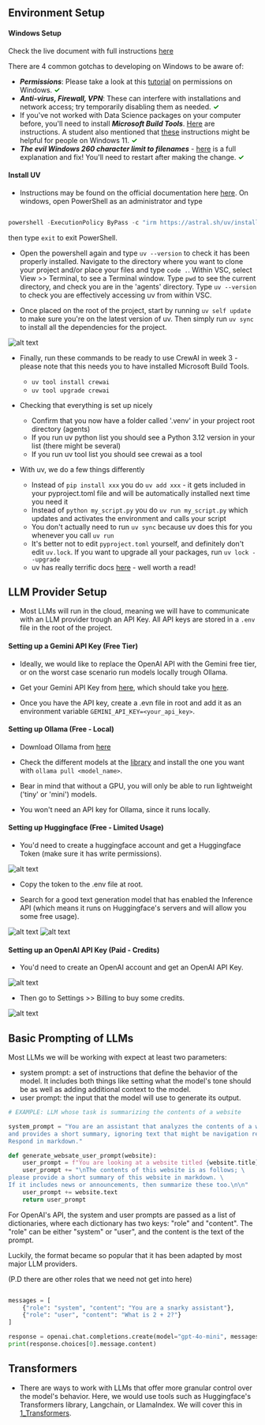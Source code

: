 ## Environment Setup

#### Windows Setup

Check the live document with full instructions [here](https://github.com/ed-donner/agents/blob/main/setup/SETUP-PC.md)


There are 4 common gotchas to developing on Windows to be aware of:

- ***Permissions***:  Please take a look at this [tutorial](https://chatgpt.com/share/67b0ae58-d1a8-8012-82ca-74762b0408b0) on permissions on Windows. **<font color='green'><span>&#10003;</span></font>**
- ***Anti-virus, Firewall, VPN***: These can interfere with installations and network access; try temporarily disabling them as needed. **<font color='green'><span>&#10003;</span></font>**
- If you've not worked with Data Science packages on your computer before, you'll need to install ***Microsoft Build Tools***. [Here](https://chatgpt.com/share/67b0b762-327c-8012-b809-b4ec3b9e7be0) are instructions. A student also mentioned that [these](https://github.com/bycloudai/InstallVSBuildToolsWindows) instructions might be helpful for people on Windows 11. **<font color='green'><span>&#10003;</span></font>**
- ***The evil Windows 260 character limit to filenames*** - [here](https://chatgpt.com/share/67b0afb9-1b60-8012-a9f7-f968a5a910c7) is a full explanation and fix! You'll need to restart after making the change. **<font color='green'><span>&#10003;</span></font>**



#### Install UV  

- Instructions may be found on the official documentation here [here](https://docs.astral.sh/uv/getting-started/installation/). On windows, open PowerShell as an administrator and type

```powershell

powershell -ExecutionPolicy ByPass -c "irm https://astral.sh/uv/install.ps1 | iex"

```

then type `exit` to exit PowerShell.

- Open the powershell again and type `uv --version` to check it has been properly installed. Navigate to the directory where you want to clone your project and/or place your files and type `code .`. Within VSC, select View >> Terminal, to see a Terminal window. Type `pwd` to see the current directory, and check you are in the 'agents' directory. Type `uv --version` to check you are effectively accessing uv from within VSC. 

- Once placed on the root of the project, start by running `uv self update` to make sure you're on the latest version of uv. Then simply run `uv sync` to install all the dependencies for the project.   

![alt text](image.png)

- Finally, run these commands to be ready to use CrewAI in week 3 - please note that this needs you to have installed Microsoft Build Tools.
  - `uv tool install crewai`
  - `uv tool upgrade crewai` 

- Checking that everything is set up nicely
  - Confirm that you now have a folder called '.venv' in your project root directory (agents)
  - If you run uv python list you should see a Python 3.12 version in your list (there might be several)
  - If you run uv tool list you should see crewai as a tool

- With uv, we do a few things differently
  - Instead of `pip install xxx` you do `uv add xxx` - it gets included in your pyproject.toml file and will be automatically installed next time you need it
  - Instead of `python my_script.py` you do `uv run my_script.py` which updates and activates the environment and calls your script
  - You don't actually need to run `uv sync` because uv does this for you whenever you call `uv run`
  - It's better not to edit `pyproject.toml` yourself, and definitely don't edit `uv.lock`. If you want to upgrade all your packages, run `uv lock --upgrade`
  - uv has really terrific docs [here](https://docs.astral.sh/uv/) - well worth a read!

## LLM Provider Setup

- Most LLMs will run in the cloud, meaning we will have to communicate with an LLM provider trough an API Key. All API keys are stored in a `.env` file in the root of the project. 

#### Setting up a Gemini API Key (Free Tier)

- Ideally, we would like to replace the OpenAI API with the Gemini free tier, or on the worst case scenario run models locally trough Ollama.  

- Get your Gemini API Key from [here](https://ai.google.dev/gemini-api/docs), which should take you [here](https://aistudio.google.com/u/1/apikey).

- Once you have the API key, create a .evn file in root and add it as an environment variable `GEMINI_API_KEY=<your_api_key>`.

#### Setting up Ollama (Free - Local)

- Download Ollama from [here](https://ollama.com/download/windows)

- Check the different models at the [library](https://ollama.com/library) and install the one you want with `ollama pull <model_name>`.

- Bear in mind that without a GPU, you will only be able to run lightweight ('tiny' or 'mini') models.

- You won't need an API key for Ollama, since it runs locally.

#### Setting up Huggingface (Free - Limited Usage)

- You'd need to create a huggingface account and get a Huggingface Token (make sure it has write permissions). 

![alt text](image-9.png)

- Copy the token to the .env file at root.

- Search for a good text generation model that has enabled the Inference API (which means it runs on Huggingface's servers and will allow you some free usage).

![alt text](image-11.png)
![alt text](image-12.png)



#### Setting up an OpenAI API Key (Paid - Credits)

- You'd need to create an OpenAI account and get an OpenAI API Key. 

![alt text](image-21.png)

- Then go to Settings >> Billing to buy some credits.

![alt text](image-22.png)



## Basic Prompting of LLMs

Most LLMs we will be working with expect at least two parameters: 
- system prompt: a set of instructions that define the behavior of the model. It includes both things like setting what the model's tone should be as well as adding additional context to the model.
- user prompt: the input that the model will use to generate its output.

```python 
# EXAMPLE: LLM whose task is summarizing the contents of a website

system_prompt = "You are an assistant that analyzes the contents of a website \
and provides a short summary, ignoring text that might be navigation related. \
Respond in markdown."

def generate_websate_user_prompt(website):
    user_prompt = f"You are looking at a website titled {website.title}"
    user_prompt += "\nThe contents of this website is as follows; \
please provide a short summary of this website in markdown. \
If it includes news or announcements, then summarize these too.\n\n"
    user_prompt += website.text
    return user_prompt

```

For OpenAI's API, the system and user prompts are passed as a list of dictionaries, where each dictionary has two keys: "role" and "content". The "role" can be either "system" or "user", and the content is the text of the prompt.

Luckily, the format became so popular that it has been adapted by most major LLM providers. 

(P.D there are other roles that we need not get into here)

```py

messages = [
    {"role": "system", "content": "You are a snarky assistant"},
    {"role": "user", "content": "What is 2 + 2?"}
]

response = openai.chat.completions.create(model="gpt-4o-mini", messages=messages)
print(response.choices[0].message.content)


```

## Transformers 

- There are ways to work with LLMs that offer more granular control over the model's behavior. Here, we would use tools such as Huggingface's Transformers library, Langchain, or LlamaIndex. We will cover this in [1_Transformers](../1_Transformers/). 